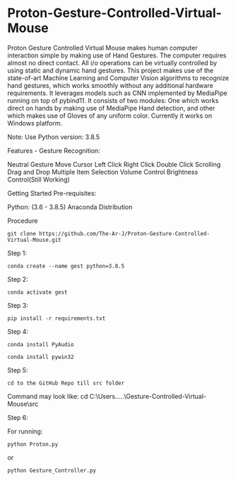 # Proton-Gesture-Controlled-Virtual-Mouse

Proton Gesture Controlled Virtual Mouse makes human computer interaction simple by making use of Hand Gestures. The computer requires almost no direct contact. All i/o operations can be virtually controlled by using static and dynamic hand gestures. This project makes use of the state-of-art Machine Learning and Computer Vision algorithms to recognize hand gestures, which works smoothly without any additional hardware requirements. It leverages models such as CNN implemented by MediaPipe running on top of pybind11. It consists of two modules: One which works direct on hands by making use of MediaPipe Hand detection, and other which makes use of Gloves of any uniform color. Currently it works on Windows platform.

Note: Use Python version: 3.8.5

Features - Gesture Recognition:

Neutral Gesture
Move Cursor
Left Click
Right Click
Double Click
Scrolling
Drag and Drop
Multiple Item Selection
Volume Control
Brightness Control(Still Working)

Getting Started
Pre-requisites:

Python: (3.6 - 3.8.5)
Anaconda Distribution

Procedure

    git clone https://github.com/The-Ar-J/Proton-Gesture-Controlled-Virtual-Mouse.git

Step 1:

    conda create --name gest python=3.8.5

Step 2:

    conda activate gest

Step 3:

    pip install -r requirements.txt

Step 4:

    conda install PyAudio

    conda install pywin32

Step 5:

    cd to the GitHub Repo till src folder

  Command may look like: cd C:\Users\.....\Gesture-Controlled-Virtual-Mouse\src

Step 6:

  For running:

    python Proton.py
    
  or

    python Gesture_Controller.py
